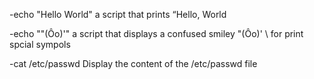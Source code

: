 -echo "Hello World"  a script that prints “Hello, World

-echo "\"(Ôo)'" a script that displays a confused smiley "(Ôo)' \ for  print spcial sympols

-cat /etc/passwd Display the content of the /etc/passwd file 
